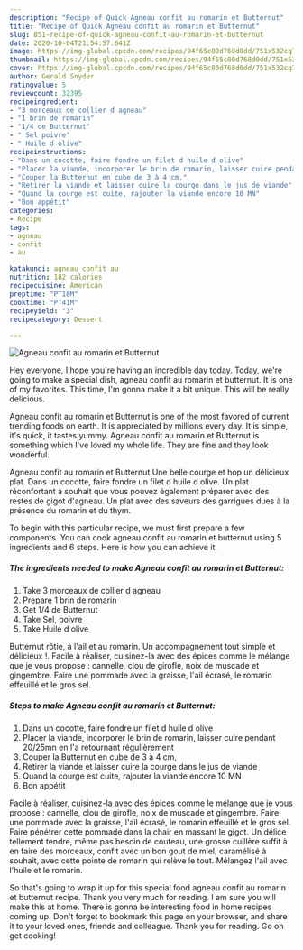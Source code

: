 ```yaml
---
description: "Recipe of Quick Agneau confit au romarin et Butternut"
title: "Recipe of Quick Agneau confit au romarin et Butternut"
slug: 851-recipe-of-quick-agneau-confit-au-romarin-et-butternut
date: 2020-10-04T21:54:57.641Z
image: https://img-global.cpcdn.com/recipes/94f65c80d768d0dd/751x532cq70/agneau-confit-au-romarin-et-butternut-photo-principale-de-la-recette.jpg
thumbnail: https://img-global.cpcdn.com/recipes/94f65c80d768d0dd/751x532cq70/agneau-confit-au-romarin-et-butternut-photo-principale-de-la-recette.jpg
cover: https://img-global.cpcdn.com/recipes/94f65c80d768d0dd/751x532cq70/agneau-confit-au-romarin-et-butternut-photo-principale-de-la-recette.jpg
author: Gerald Snyder
ratingvalue: 5
reviewcount: 32395
recipeingredient:
- "3 morceaux de collier d agneau"
- "1 brin de romarin"
- "1/4 de Butternut"
- " Sel poivre"
- " Huile d olive"
recipeinstructions:
- "Dans un cocotte, faire fondre un filet d huile d olive"
- "Placer la viande, incorporer le brin de romarin, laisser cuire pendant 20/25mn en l&#39;a retournant régulièrement"
- "Couper la Butternut en cube de 3 à 4 cm,"
- "Retirer la viande et laisser cuire la courge dans le jus de viande"
- "Quand la courge est cuite, rajouter la viande encore 10 MN"
- "Bon appétit"
categories:
- Recipe
tags:
- agneau
- confit
- au

katakunci: agneau confit au 
nutrition: 182 calories
recipecuisine: American
preptime: "PT18M"
cooktime: "PT41M"
recipeyield: "3"
recipecategory: Dessert

---
```



![Agneau confit au romarin et Butternut](https://img-global.cpcdn.com/recipes/94f65c80d768d0dd/751x532cq70/agneau-confit-au-romarin-et-butternut-photo-principale-de-la-recette.jpg)

Hey everyone, I hope you're having an incredible day today. Today, we're going to make a special dish, agneau confit au romarin et butternut. It is one of my favorites. This time, I'm gonna make it a bit unique. This will be really delicious.

Agneau confit au romarin et Butternut is one of the most favored of current trending foods on earth. It is appreciated by millions every day. It is simple, it's quick, it tastes yummy. Agneau confit au romarin et Butternut is something which I've loved my whole life. They are fine and they look wonderful.

Agneau confit au romarin et Butternut Une belle courge et hop un délicieux plat. Dans un cocotte, faire fondre un filet d huile d olive. Un plat réconfortant à souhait que vous pouvez également préparer avec des restes de gigot d&#39;agneau. Un plat avec des saveurs des garrigues dues à la présence du romarin et du thym.


To begin with this particular recipe, we must first prepare a few components. You can cook agneau confit au romarin et butternut using 5 ingredients and 6 steps. Here is how you can achieve it.

<!--inarticleads1-->

##### The ingredients needed to make Agneau confit au romarin et Butternut:

1. Take 3 morceaux de collier d agneau
1. Prepare 1 brin de romarin
1. Get 1/4 de Butternut
1. Take  Sel, poivre
1. Take  Huile d olive


Butternut rôtie, à l&#39;ail et au romarin. Un accompagnement tout simple et délicieux !. Facile à réaliser, cuisinez-la avec des épices comme le mélange que je vous propose : cannelle, clou de girofle, noix de muscade et gingembre. Faire une pommade avec la graisse, l&#39;ail écrasé, le romarin effeuillé et le gros sel. 

<!--inarticleads2-->

##### Steps to make Agneau confit au romarin et Butternut:

1. Dans un cocotte, faire fondre un filet d huile d olive
1. Placer la viande, incorporer le brin de romarin, laisser cuire pendant 20/25mn en l&#39;a retournant régulièrement
1. Couper la Butternut en cube de 3 à 4 cm,
1. Retirer la viande et laisser cuire la courge dans le jus de viande
1. Quand la courge est cuite, rajouter la viande encore 10 MN
1. Bon appétit


Facile à réaliser, cuisinez-la avec des épices comme le mélange que je vous propose : cannelle, clou de girofle, noix de muscade et gingembre. Faire une pommade avec la graisse, l&#39;ail écrasé, le romarin effeuillé et le gros sel. Faire pénétrer cette pommade dans la chair en massant le gigot. Un délice tellement tendre, même pas besoin de couteau, une grosse cuillère suffit à en faire des morceaux, confit avec un bon gout de miel, caramélisé à souhait, avec cette pointe de romarin qui relève le tout. Mélangez l&#39;ail avec l&#39;huile et le romarin. 

So that's going to wrap it up for this special food agneau confit au romarin et butternut recipe. Thank you very much for reading. I am sure you will make this at home. There is gonna be interesting food in home recipes coming up. Don't forget to bookmark this page on your browser, and share it to your loved ones, friends and colleague. Thank you for reading. Go on get cooking!
